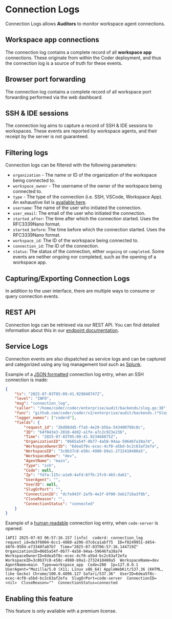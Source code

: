 # Connection Logs

Connection Logs allows **Auditors** to monitor workspace agent connections.

## Workspace app connections

The connection log contains a complete record of all **workspace app** connections.
These originate from within the Coder deployment, and thus the connection log
is a source of truth for these events.

## Browser port forwarding

The connection log contains a complete record of all workspace port forwarding
performed via the web dashboard.

## SSH & IDE sessions

The connection log aims to capture a record of SSH & IDE sessions to workspaces.
These events are reported by workspace agents, and their receipt by the server
is not guaranteed.

## Filtering logs

Connection logs can be filtered with the following parameters:

- `organization` - The name or ID of the organization of the workspace being
     connected to.
- `workspace_owner` - The username of the owner of the workspace being connected
    to.
- `type` - The type of the connection (i.e. SSH, VSCode, Workspace App).
    An exhaustive list is
    [available here](https://pkg.go.dev/github.com/coder/coder/v2/codersdk#ConnectionType).
- `username`: The name of the user who initiated the connection.
- `user_email`: The email of the user who initiated the connection.
- `started_after`: The time after which the connection started. Uses the RFC3339Nano format.
- `started_before`: The time before which the connection started. Uses the RFC3339Nano format.
- `workspace_id`: The ID of the workspace being connected to.
- `connection_id`: The ID of the connection.
- `status`: The status of the connection, either `ongoing` or `completed`.
     Some events are neither ongoing nor completed, such as the opening of a
     workspace app.

## Capturing/Exporting Connection Logs

In addition to the user interface, there are multiple ways to consume or query
connection events.

## REST API

Connection logs can be retrieved via our REST API. You can find detailed
information about this in our
[endpoint documentation](../../reference/api/enterprise.md#get-connection-logs).

## Service Logs

Connection events are also dispatched as service logs and can be captured and
categorized using any log management tool such as [Splunk](https://splunk.com).

Example of a [JSON formatted](../../reference/cli/server.md#--log-json)
connection log entry, when an SSH connection is made:

```json
{
    "ts": "2025-07-03T05:09:41.929840747Z",
    "level": "INFO",
    "msg": "connection_log",
    "caller": "/home/coder/coder/enterprise/audit/backends/slog.go:38",
    "func": "github.com/coder/coder/v2/enterprise/audit/backends.(*SlogExporter).ExportStruct",
    "logger_names": ["coderd"],
    "fields": {
        "request_id": "2bd88dd5-f7a5-4e29-b5ba-543400798c8c",
        "ID": "b4f043e3-2010-4dd2-a1fe-a7c2c923e236",
        "Time": "2025-07-03T05:09:41.923468875Z",
        "OrganizationID": "0665a54f-0b77-4a58-94aa-59646fa38a74",
        "WorkspaceOwnerID": "6dea5f8c-ecec-4cf0-a5bd-bc2c63af2efa",
        "WorkspaceID": "3c0b37c8-e58c-4980-b9a1-2732410480a5",
        "WorkspaceName": "dev",
        "AgentName": "main",
        "Type": "ssh",
        "Code": null,
        "Ip": "fd7a:115c:a1e0:4afd:8ffb:2fc9:4b5:da61",
        "UserAgent": "",
        "UserID": null,
        "SlugOrPort": "",
        "ConnectionID": "dcfe943f-2afb-4e3f-8f00-3eb1718a3f8b",
        "CloseReason": "",
        "ConnectionStatus": "connected"
    }
}
```

Example of a [human readable](../../reference/cli/server.md#--log-human)
connection log entry, when `code-server` is opened:

```console
[API] 2025-07-03 06:57:16.157 [info]  coderd: connection_log  request_id=de3f6004-6cc1-4880-a296-d7c6ca1abf75  ID=f0249951-d454-48f6-9504-e73340fa07b7  Time="2025-07-03T06:57:16.144719Z"  OrganizationID=0665a54f-0b77-4a58-94aa-59646fa38a74  WorkspaceOwnerID=6dea5f8c-ecec-4cf0-a5bd-bc2c63af2efa  WorkspaceID=3c0b37c8-e58c-4980-b9a1-2732410480a5  WorkspaceName=dev  AgentName=main  Type=workspace_app  Code=200  Ip=127.0.0.1  UserAgent="Mozilla/5.0 (X11; Linux x86_64) AppleWebKit/537.36 (KHTML, like Gecko) Chrome/100.0.4896.127 Safari/537.36"  UserID=6dea5f8c-ecec-4cf0-a5bd-bc2c63af2efa  SlugOrPort=code-server  ConnectionID=<nil>  CloseReason=""  ConnectionStatus=connected
```

## Enabling this feature

This feature is only available with a premium license.
